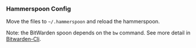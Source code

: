 ### Hammerspoon Config

Move the files to `~/.hammerspoon` and reload the hammerspoon.

Note: the BitWarden spoon depends on the `bw` command. See more detail in [Bitwarden-Cli](https://bitwarden.com/help/article/cli/).
